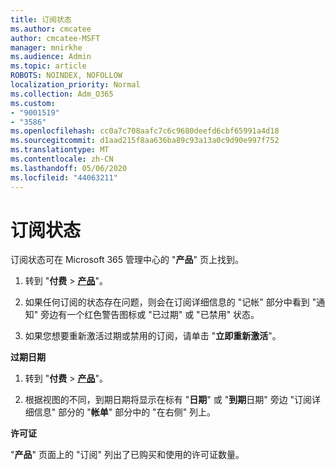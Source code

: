 ```yaml
---
title: 订阅状态
ms.author: cmcatee
author: cmcatee-MSFT
manager: mnirkhe
ms.audience: Admin
ms.topic: article
ROBOTS: NOINDEX, NOFOLLOW
localization_priority: Normal
ms.collection: Adm_O365
ms.custom:
- "9001519"
- "3586"
ms.openlocfilehash: cc0a7c708aafc7c6c9680deefd6cbf65991a4d18
ms.sourcegitcommit: d1aad215f8aa636ba89c93a13a0c9d90e997f752
ms.translationtype: MT
ms.contentlocale: zh-CN
ms.lasthandoff: 05/06/2020
ms.locfileid: "44063211"
---
```

# <a name="subscription-status"></a>订阅状态

订阅状态可在 Microsoft 365 管理中心的 "**产品**" 页上找到。

1. 转到 "**付费** > **[产品](https://go.microsoft.com/fwlink/p/?linkid=842054)**"。

2. 如果任何订阅的状态存在问题，则会在订阅详细信息的 "记帐" 部分中看到 "通知" 旁边有一个红色警告图标或 "已过期" 或 "已禁用" 状态。

3. 如果您想要重新激活过期或禁用的订阅，请单击 "**立即重新激活**"。

**过期日期**

1. 转到 "**付费** > **[产品](https://go.microsoft.com/fwlink/p/?linkid=842054)**"。

2. 根据视图的不同，到期日期将显示在标有 "**日期**" 或 "**到期**日期" 旁边 "订阅详细信息" 部分的 "**帐单**" 部分中的 "在右侧" 列上。

**许可证**

"**产品**" 页面上的 "订阅" 列出了已购买和使用的许可证数量。

